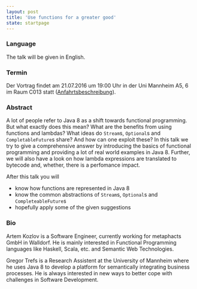 ```yaml
---
layout: post
title: 'Use functions for a greater good'
state: startpage
---
```


### Language

The talk will be given in English.

### Termin

Der Vortrag findet am 21.07.2016 um 19:00 Uhr in der Uni Mannheim A5, 6 im Raum C013 statt ([Anfahrtsbeschreibung](/getting-there)).

### Abstract

A lot of people refer to Java 8 as a shift towards functional programming. But what exactly does this mean? What are the benefits from using functions and lambdas? What ideas do `Stream`s, `Optional`s and `CompletableFuture`s share? And how can one exploit these? In this talk we try to give a comprehensive answer by introducing the basics of functional programming and providing a lot of real world examples in Java 8. Further, we will also have a look on how lambda expressions are translated to bytecode and, whether, there is a perfomance impact.

After this talk you will

- know how functions are represented in Java 8 
- know the common abstractions of `Stream`s, `Optional`s and `CompleteableFuture`s
- hopefully apply some of the given suggestions

### Bio

Artem Kozlov is a Software Engineer, currently working for metaphacts GmbH in Walldorf. He is mainly interested in Functional Programming languages like Haskell, Scala, etc. and Semantic Web Technologies.

Gregor Trefs is a Research Assistent at the University of Mannheim where he uses Java 8 to develop a platform for semantically integrating business processes. He is always interested in new ways to better cope with challenges in Software Development. 
